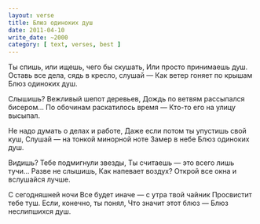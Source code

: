 ```yaml
---
layout: verse
title: Блюз одиноких душ
date: 2011-04-10
write_date: ~2000
category: [ text, verses, best ]
---
```

Ты спишь,
        или ищешь, чего бы скушать,
Или просто принимаешь душ.
Оставь все дела,
        сядь в кресло,
                слушай —
Как ветер гоняет по крышам
Блюз одиноких душ.

Слышишь?
Вежливый шепот деревьев,
Дождь по ветвям
        рассыпался бисером...
По обочинам
        раскатилось время —
Кто-то его
        на улицу высыпал.

Не надо думать
        о делах и работе,
Даже если
        потом ты упустишь свой куш,
Слушай —
        на тонкой минорной ноте
Замер в небе
Блюз одиноких душ.

Видишь?
Тебе подмигнули звезды,
Ты считаешь —
        это всего лишь тучи...
Разве не слышишь,
Как напевает воздух?
Открой все окна
        и вслушайся лучше.

С сегодняшней ночи
Все будет иначе —
        с утра твой чайник
Просвистит тебе туш.
Если,
        конечно,
                ты понял,
Что значит
        этот блюз —
Блюз неслипшихся душ.
